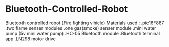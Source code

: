 # Bluetooth-Controlled-Robot
Bluetooth controlled robot (Fire fighting vihicle)
Materials used :
 .pic16F887
 .two flame senser modules
 .one gas(smoke) senser module
 .mini water pump (5v mini water pump)
 .HC-05 Bluetooth module
 .Bluetooth terminal app 
 .LN298 motor drive
 
